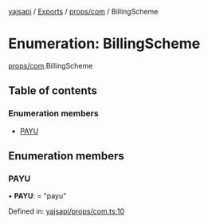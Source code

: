 [yajsapi](../README.md) / [Exports](../modules.md) / [props/com](../modules/props_com.md) / BillingScheme

# Enumeration: BillingScheme

[props/com](../modules/props_com.md).BillingScheme

## Table of contents

### Enumeration members

- [PAYU](props_com.billingscheme.md#payu)

## Enumeration members

### PAYU

• **PAYU**: = "payu"

Defined in: [yajsapi/props/com.ts:10](https://github.com/golemfactory/yajsapi/blob/289a25a/yajsapi/props/com.ts#L10)
